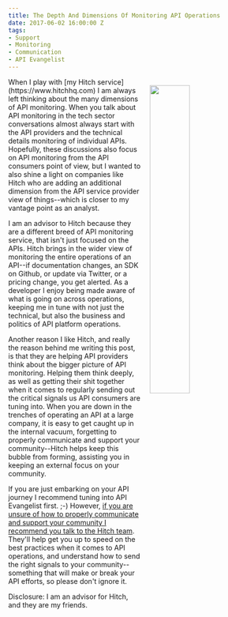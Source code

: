 ```yaml
---
title: The Depth And Dimensions Of Monitoring API Operations
date: 2017-06-02 16:00:00 Z
tags:
- Support
- Monitoring
- Communication
- API Evangelist
---
```


<p><a href="https://www.hitchhq.com"><img src="https://s3.amazonaws.com/kinlane-productions2/hitch/hitch-dashboard.png" align="right" width="40%" style="padding: 15px;" /></a></p>When I play with [my Hitch service](https://www.hitchhq.com) I am always left thinking about the many dimensions of API monitoring. When you talk about API monitoring in the tech sector conversations almost always start with the API providers and the technical details monitoring of individual APIs. Hopefully, these discussions also focus on API monitoring from the API consumers point of view, but I wanted to also shine a light on companies like Hitch who are adding an additional dimension from the API service provider view of things--which is closer to my vantage point as an analyst.

I am an advisor to Hitch because they are a different breed of API monitoring service, that isn't just focused on the APIs. Hitch brings in the wider view of monitoring the entire operations of an API--if documentation changes, an SDK on Github, or update via Twitter, or a pricing change, you get alerted. As a developer I enjoy being made aware of what is going on across operations, keeping me in tune with not just the technical, but also the business and politics of API platform operations.

Another reason I like Hitch, and really the reason behind me writing this post, is that they are helping API providers think about the bigger picture of API monitoring. Helping them think deeply, as well as getting their shit together when it comes to regularly sending out the critical signals us API consumers are tuning into. When you are down in the trenches of operating an API at a large company, it is easy to get caught up in the internal vacuum, forgetting to properly communicate and support your community--Hitch helps keep this bubble from forming, assisting you in keeping an external focus on your community.

If you are just embarking on your API journey I recommend tuning into API Evangelist first. ;-) However, [if you are unsure of how to properly communicate and support your community I recommend you talk to the Hitch team](https://www.hitchhq.com). They'll help get you up to speed on the best practices when it comes to API operations, and understand how to send the right signals to your community--something that will make or break your API efforts, so please don't ignore it.

Disclosure: I am an advisor for Hitch, and they are my friends. 